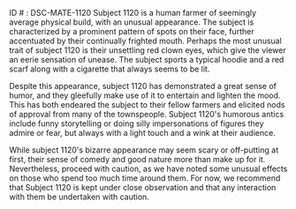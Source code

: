 ID # : DSC-MATE-1120
Subject 1120 is a human farmer of seemingly average physical build, with an unusual appearance. The subject is characterized by a prominent pattern of spots on their face, further accentuated by their continually frighted mouth. Perhaps the most unusual trait of subject 1120 is their unsettling red clown eyes, which give the viewer an eerie sensation of unease. The subject sports a typical hoodie and a red scarf along with a cigarette that always seems to be lit. 

Despite this appearance, subject 1120 has demonstrated a great sense of humor, and they gleefully make use of it to entertain and lighten the mood. This has both endeared the subject to their fellow farmers and elicited nods of approval from many of the townspeople. Subject 1120's humorous antics include funny storytelling or doing silly impersonations of figures they admire or fear, but always with a light touch and a wink at their audience. 

While subject 1120's bizarre appearance may seem scary or off-putting at first, their sense of comedy and good nature more than make up for it. Nevertheless, proceed with caution, as we have noted some unusual effects on those who spend too much time around them. For now, we recommend that Subject 1120 is kept under close observation and that any interaction with them be undertaken with caution.